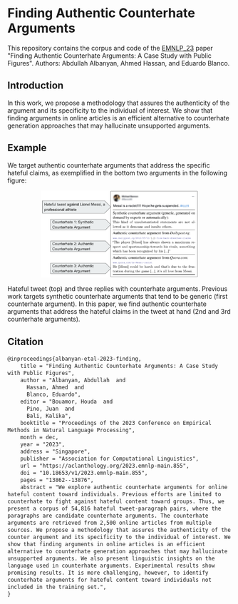 # Finding Authentic Counterhate Arguments

This repository contains the corpus and code of the [EMNLP_23](https://2023.emnlp.org/) paper "Finding Authentic Counterhate Arguments: A Case Study with Public Figures". Authors: Abdullah Albanyan, Ahmed Hassan, and Eduardo Blanco.
<br />
<!--[[paper link](https://ojs.aaai.org/index.php/AAAI/article/view/21284)]
[[supplementary materials](/Docs/hate-twitter-supplemental.pdf)]-->

## Introduction
In this work, we propose a methodology that assures the authenticity of the argument and its specificity to the individual of interest. We show that finding arguments in online articles is an efficient alternative to counterhate generation approaches that may hallucinate unsupported arguments.

## Example

We target authentic counterhate arguments that address the specific hateful claims, as exemplified in the bottom two arguments in the following figure: 

<p align="center">
<img  src="Docs/figs/tweet1.png" width=70% height=70%>
</p>

Hateful tweet (top) and three replies with counterhate arguments. Previous work targets synthetic counterhate arguments that tend to be generic (first counterhate argument). In this paper, we find authentic counterhate arguments that address the hateful claims in the tweet at hand (2nd and 3rd counterhate arguments).


## Citation

```
@inproceedings{albanyan-etal-2023-finding,
    title = "Finding Authentic Counterhate Arguments: A Case Study with Public Figures",
    author = "Albanyan, Abdullah  and
      Hassan, Ahmed  and
      Blanco, Eduardo",
    editor = "Bouamor, Houda  and
      Pino, Juan  and
      Bali, Kalika",
    booktitle = "Proceedings of the 2023 Conference on Empirical Methods in Natural Language Processing",
    month = dec,
    year = "2023",
    address = "Singapore",
    publisher = "Association for Computational Linguistics",
    url = "https://aclanthology.org/2023.emnlp-main.855",
    doi = "10.18653/v1/2023.emnlp-main.855",
    pages = "13862--13876",
    abstract = "We explore authentic counterhate arguments for online hateful content toward individuals. Previous efforts are limited to counterhate to fight against hateful content toward groups. Thus, we present a corpus of 54,816 hateful tweet-paragraph pairs, where the paragraphs are candidate counterhate arguments. The counterhate arguments are retrieved from 2,500 online articles from multiple sources. We propose a methodology that assures the authenticity of the counter argument and its specificity to the individual of interest. We show that finding arguments in online articles is an efficient alternative to counterhate generation approaches that may hallucinate unsupported arguments. We also present linguistic insights on the language used in counterhate arguments. Experimental results show promising results. It is more challenging, however, to identify counterhate arguments for hateful content toward individuals not included in the training set.",
}
```
